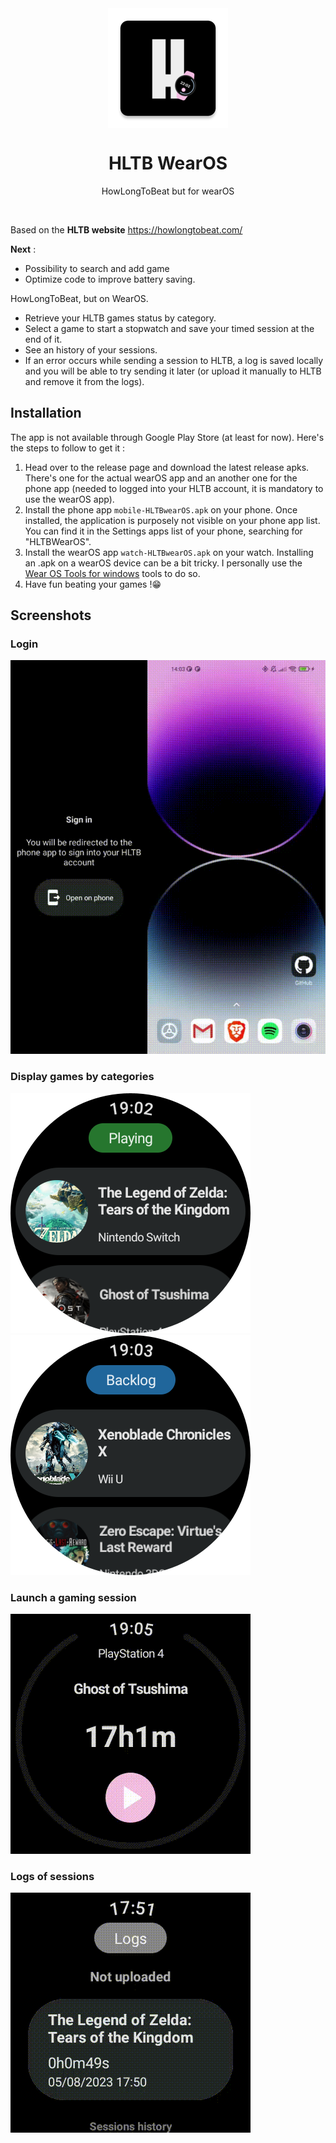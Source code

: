 <div align="center"><img align="center" src="./documentation/logo.webp" alt="application logo"/></div>
<h1 align="center">HLTB WearOS</h1>
<p align="center">HowLongToBeat but for wearOS</p>

<br/>

Based on the **HLTB website** https://howlongtobeat.com/

**Next** :
- Possibility to search and add game
- Optimize code to improve battery saving.


HowLongToBeat, but on WearOS. 
- Retrieve your HLTB games status by category. 
- Select a game to start a stopwatch and save your timed session at the end of it.
- See an history of your sessions.
- If an error occurs while sending a session to HLTB, a log is saved locally and you will be able to try sending it later (or upload it manually to HLTB and remove it from the logs).

## Installation

The app is not available through Google Play Store (at least for now).
Here's the steps to follow to get it : 

1. Head over to the release page and download the latest release apks. 
There's one for the actual wearOS app and an another one for the phone app (needed to logged into your HLTB account, it is mandatory to use the wearOS app).
2. Install the phone app `mobile-HLTBwearOS.apk` on your phone. Once installed, the application is purposely not visible on your phone app list. You can find it in the Settings apps list of your phone, searching for "HLTBWearOS".
3. Install the wearOS app `watch-HLTBwearOS.apk` on your watch. Installing an .apk on a wearOS device can be a bit tricky. I personally use the [Wear OS Tools for windows](https://forum.xda-developers.com/attachments/wearos-tools-v10-rar.5927083/) tools to do so.
4. Have fun beating your games !😁


## Screenshots

### Login

![Login](./documentation/login_example.gif)

### Display games by categories

![HomePlayingCategory](./documentation/home_playing.png)
![HomeBacklogCategory](./documentation/home_backlog.png)

### Launch a gaming session

![TimedSession](./documentation/saving_time.gif)

### Logs of sessions

![Logs](./documentation/logs.gif)
